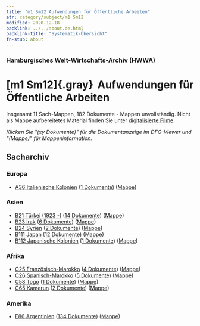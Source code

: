 ```yaml
---
title: "m1 Sm12 Aufwendungen für Öffentliche Arbeiten"
etr: category/subject/m1 Sm12
modified: 2020-12-18
backlink: ../../about.de.html
backlink-title: "Systematik-Übersicht"
fn-stub: about
---
```


### Hamburgisches Welt-Wirtschafts-Archiv (HWWA)
# [m1 Sm12]{.gray}&#8201; Aufwendungen für Öffentliche Arbeiten&#160; 




Insgesamt 11 Sach-Mappen, 182 Dokumente - Mappen unvollständig.
Nicht als Mappe aufbereitetes Material finden Sie unter [digitalisierte Filme](/film/h1_sh).

_Klicken Sie "(xy Dokumente)" für die Dokumentanzeige im DFG-Viewer und "(Mappe)" für Mappeninformation._

## Sacharchiv




### Europa

- [A36 Italienische Kolonien](../../../geo/about.de.html#A36) (<a href="https://dfg-viewer.de/show/?tx_dlf[id]=https://pm20.zbw.eu/mets/sh/1410xx/141012/1448xx/144827/public.mets.de.xml" target="_blank">1 Dokumente</a>) ([Mappe](http://purl.org/pressemappe20/folder/sh/141012,144827))

### Asien

- [B21 Türkei (1923 -)](../../../geo/about.de.html#B21) (<a href="https://dfg-viewer.de/show/?tx_dlf[id]=https://pm20.zbw.eu/mets/sh/1411xx/141111/1448xx/144827/public.mets.de.xml" target="_blank">14 Dokumente</a>) ([Mappe](http://purl.org/pressemappe20/folder/sh/141111,144827))
- [B23 Irak](../../../geo/about.de.html#B23) (<a href="https://dfg-viewer.de/show/?tx_dlf[id]=https://pm20.zbw.eu/mets/sh/1411xx/141113/1448xx/144827/public.mets.de.xml" target="_blank">6 Dokumente</a>) ([Mappe](http://purl.org/pressemappe20/folder/sh/141113,144827))
- [B24 Syrien](../../../geo/about.de.html#B24) (<a href="https://dfg-viewer.de/show/?tx_dlf[id]=https://pm20.zbw.eu/mets/sh/1411xx/141114/1448xx/144827/public.mets.de.xml" target="_blank">2 Dokumente</a>) ([Mappe](http://purl.org/pressemappe20/folder/sh/141114,144827))
- [B111 Japan](../../../geo/about.de.html#B111) (<a href="https://dfg-viewer.de/show/?tx_dlf[id]=https://pm20.zbw.eu/mets/sh/1412xx/141272/1448xx/144827/public.mets.de.xml" target="_blank">12 Dokumente</a>) ([Mappe](http://purl.org/pressemappe20/folder/sh/141272,144827))
- [B112 Japanische Kolonien](../../../geo/about.de.html#B112) (<a href="https://dfg-viewer.de/show/?tx_dlf[id]=https://pm20.zbw.eu/mets/sh/1412xx/141273/1448xx/144827/public.mets.de.xml" target="_blank">1 Dokumente</a>) ([Mappe](http://purl.org/pressemappe20/folder/sh/141273,144827))

### Afrika

- [C25 Französisch-Marokko](../../../geo/about.de.html#C25) (<a href="https://dfg-viewer.de/show/?tx_dlf[id]=https://pm20.zbw.eu/mets/sh/1413xx/141358/1448xx/144827/public.mets.de.xml" target="_blank">4 Dokumente</a>) ([Mappe](http://purl.org/pressemappe20/folder/sh/141358,144827))
- [C26 Spanisch-Marokko](../../../geo/about.de.html#C26) (<a href="https://dfg-viewer.de/show/?tx_dlf[id]=https://pm20.zbw.eu/mets/sh/1413xx/141359/1448xx/144827/public.mets.de.xml" target="_blank">5 Dokumente</a>) ([Mappe](http://purl.org/pressemappe20/folder/sh/141359,144827))
- [C58 Togo](../../../geo/about.de.html#C58) (<a href="https://dfg-viewer.de/show/?tx_dlf[id]=https://pm20.zbw.eu/mets/sh/1414xx/141408/1448xx/144827/public.mets.de.xml" target="_blank">1 Dokumente</a>) ([Mappe](http://purl.org/pressemappe20/folder/sh/141408,144827))
- [C65 Kamerun](../../../geo/about.de.html#C65) (<a href="https://dfg-viewer.de/show/?tx_dlf[id]=https://pm20.zbw.eu/mets/sh/1414xx/141410/1448xx/144827/public.mets.de.xml" target="_blank">2 Dokumente</a>) ([Mappe](http://purl.org/pressemappe20/folder/sh/141410,144827))

### Amerika

- [E86 Argentinien](../../../geo/about.de.html#E86) (<a href="https://dfg-viewer.de/show/?tx_dlf[id]=https://pm20.zbw.eu/mets/sh/1416xx/141692/1448xx/144827/public.mets.de.xml" target="_blank">134 Dokumente</a>) ([Mappe](http://purl.org/pressemappe20/folder/sh/141692,144827))


